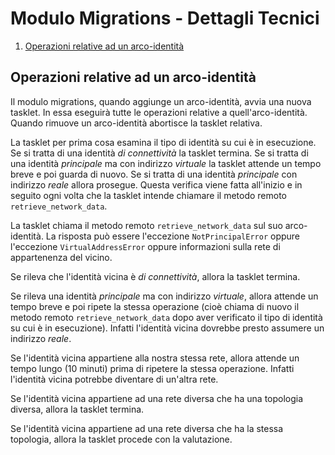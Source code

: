 # Modulo Migrations - Dettagli Tecnici

1.  [Operazioni relative ad un arco-identità](#Operazioni_arco_identita)

## <a name="Operazioni_arco_identita"></a>Operazioni relative ad un arco-identità

Il modulo migrations, quando aggiunge un arco-identità, avvia una nuova tasklet. In essa eseguirà
tutte le operazioni relative a quell'arco-identità. Quando rimuove un arco-identità abortisce
la tasklet relativa.

La tasklet per prima cosa esamina il tipo di identità su cui è in esecuzione. Se si tratta di una
identità *di connettività* la tasklet termina. Se si tratta di una identità *principale* ma con
indirizzo *virtuale* la tasklet attende un tempo breve e poi guarda di nuovo. Se si tratta di una
identità *principale* con indirizzo *reale* allora prosegue. Questa verifica viene fatta all'inizio
e in seguito ogni volta che la tasklet intende chiamare il metodo remoto `retrieve_network_data`.

La tasklet chiama il metodo remoto `retrieve_network_data` sul suo arco-identità. La risposta può essere
l'eccezione `NotPrincipalError` oppure l'eccezione `VirtualAddressError` oppure informazioni sulla rete
di appartenenza del vicino.

Se rileva che l'identità vicina è *di connettività*, allora la tasklet termina.

Se rileva una identità *principale* ma con indirizzo *virtuale*, allora attende un tempo breve e poi
ripete la stessa operazione (cioè chiama di nuovo il metodo remoto `retrieve_network_data` dopo aver
verificato il tipo di identità su cui è in esecuzione). Infatti l'identità vicina dovrebbe presto
assumere un indirizzo *reale*.

Se l'identità vicina appartiene alla nostra stessa rete, allora attende un tempo lungo (10 minuti) prima
di ripetere la stessa operazione. Infatti l'identità vicina potrebbe diventare di un'altra rete.

Se l'identità vicina appartiene ad una rete diversa che ha una topologia diversa, allora la tasklet termina.

Se l'identità vicina appartiene ad una rete diversa che ha la stessa topologia, allora la tasklet procede
con la valutazione.




